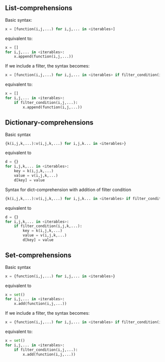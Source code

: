 ## List-comprehensions
Basic syntax:
```python
x = [function(i,j,...) for i,j,... in <iterables>]
```
equivalent to:
```python
x = []
for i,j,... in <iterables>:
    x.append(function(i,j,...))
```
If we include a filter, the syntax becomes:
```python
x = [function(i,j,...) for i,j,... in <iterables> if filter_condition(i,j,...)]
```
equivalent to:
```python
x = []
for i,j,... in <iterables>:
    if filter_condition(i,j,...):
        x.append(function(i,j,...))
```
## Dictionary-comprehensions
Basic syntax
```python
{k(i,j,k,...):v(i,j,k,...) for i,j,k... in <iterables>}
```
equivalent to
```python
d = {}
for i,j,k,... in <iterables>:
    key = k(i,j,k,...)
    value = v(i,j,k,...)
    d[key] = value
```
Syntax for dict-comprehension with addition of filter condition
```python
{k(i,j,k,...):v(i,j,k,...) for i,j,k... in <iterables> if filter_condition(i,j,...)}
```
equivalent to
```python
d = {}
for i,j,k,... in <iterables>:
    if filter_condition(i,j,k,...):
        key = k(i,j,k,...)
        value = v(i,j,k,...)
        d[key] = value
```
## Set-comprehensions
Basic syntax
```python
x = {function(i,j,...) for i,j,... in <iterables>}
```
equivalent to
```python
x = set()
for i,j,... in <iterables>:
    x.add(function(i,j,...))
```
If we include a filter, the syntax becomes:
```python
x = {function(i,j,...) for i,j,... in <iterables> if filter_condition(i,j,...)}
```
equivalent to:
```python
x = set()
for i,j,... in <iterables>:
    if filter_condition(i,j,...):
        x.add(function(i,j,...))
```
